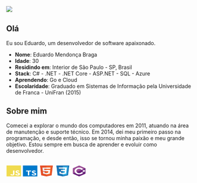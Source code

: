 <div>
    <a target='_blank' href="https://linkedin.com/in/danielheart">
        <img src="https://img.shields.io/badge/LinkedIn-0077B5?style=for-the-badge&logo=linkedin&logoColor=white">
    </a>
</div>

## Olá

Eu sou Eduardo, um desenvolvedor de software apaixonado.

* **Nome**: Eduardo Mendonça Braga
* **Idade**: 30
* **Residindo em**: Interior de São Paulo - SP, Brasil
* **Stack**: C# - .NET - .NET Core - ASP.NET - SQL - Azure
* **Aprendendo**: Go e Cloud
* **Escolaridade**: Graduado em Sistemas de Informação pela Universidade de Franca - UniFran (2015)

## Sobre mim

Comecei a explorar o mundo dos computadores em 2011, atuando na área de manutenção e suporte técnico. Em 2014, dei meu primeiro passo na programação, e desde então, isso se tornou minha paixão e meu grande objetivo. Estou sempre em busca de aprender e evoluir como desenvolvedor.

<div style="display: inline_block"><br>
  <img align="center" alt="Edu-Js" height="30" width="40" src="https://raw.githubusercontent.com/devicons/devicon/master/icons/javascript/javascript-plain.svg">
  <img align="center" alt="Edu-Ts" height="30" width="40" src="https://raw.githubusercontent.com/devicons/devicon/master/icons/typescript/typescript-plain.svg">
  <img align="center" alt="Edu-HTML" height="30" width="40" src="https://raw.githubusercontent.com/devicons/devicon/master/icons/html5/html5-original.svg">
  <img align="center" alt="Edu-CSS" height="30" width="40" src="https://raw.githubusercontent.com/devicons/devicon/master/icons/css3/css3-original.svg">
  <img align="center" alt="Edu-Csharp" height="30" width="40" src="https://raw.githubusercontent.com/devicons/devicon/master/icons/csharp/csharp-original.svg">
</div>
